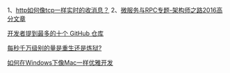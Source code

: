 1、[http如何像tcp一样实时的收消息？](http://mp.weixin.qq.com/s?__biz=MjM5ODYxMDA5OQ==&mid=2651959605&idx=1&sn=21f25087bef3c3a966ef03b824365621&scene=25#wechat_redirect)
2、[微服务与RPC专题-架构师之路2016高分文章](http://mp.weixin.qq.com/s?__biz=MjM5ODYxMDA5OQ==&mid=2651959815&idx=1&sn=a9a38cdd42bc3a4d9aecf9c37ef3b120&chksm=bd2d07db8a5a8ecd1a41f37329d47f307958df40da41c1e03349cc18a2b595d84f14802b0e56&mpshare=1&scene=23&srcid=0104SGXc9wl0PZnJBRu14yrU#rd)

[开发者提到最多的十个 GitHub 仓库](https://zhuanlan.zhihu.com/p/26042737)

[每秒千万级别的量是重生还是炼狱?](http://github.tiankonguse.com/blog/2017/03/04/union-cache.html)

[如何在Windows下像Mac一样优雅开发](http://palmerye.online/%E5%A6%82%E4%BD%95%E5%9C%A8Windows%E4%B8%8B%E5%83%8FMac%E4%B8%80%E6%A0%B7%E4%BC%98%E9%9B%85%E5%BC%80%E5%8F%91)

